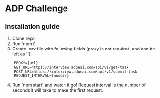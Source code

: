 # ADP Challenge

## Installation guide
1. Clone repo
2. Run 'npm i'
3. Create .env file with following fields (proxy is not required, and can be left as ''):
```
    PROXY={url}
    GET_URL=https://interview.adpeai.com/api/v1/get-task
    POST_URL=https://interview.adpeai.com/api/v1/submit-task
    REQUEST_INTERVAL={number}
```
4. Run 'npm start' and watch it go! Request interval is the number of seconds it will take to make the first request.